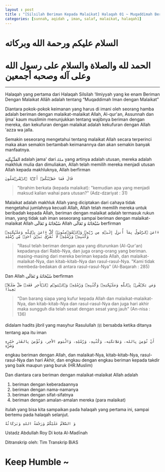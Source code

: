```yaml
---
layout : post
title : "[Silsilah Beriman Kepada Malaikat] Halaqah 01 ~ Muqaddimah Beriman Kepada Malaikat"
categories: [sunnah, aqidah , iman, salaf, malaikat, halaqah1]
---
```

# السلام عليكم ورحمة الله وبركاته
# الحمد لله والصلاة والسلام على رسول الله وعلى آله وصحبه أجمعين

---

Halaqah yang pertama dari Halaqah Silsilah ‘Ilmiyyah yang ke enam Beriman Dengan Malaikat Allāh adalah tentang “Muqaddimah Iman dengan Malaikat”

Diantara pokok-pokok keimanan yang harus di imani oleh seorang hamba adalah beriman dengan malaikat-malaikat Allah, Al-qur'an, Assunnah dan ijma' kaum muslimin menunjukkan tentang wajibnya beriman dengan mereka, dan kekufuran dengan malaikat adalah kekufuran dengan Allah 'azza wa jalla.

Semakin seseorang mengetahui tentang malaikat Allah secara terperinci maka akan semakin bertambah keimanannya dan akan semakin banyak manfaatnya.

 المَلَـٰٓٮِٕكَتِه adalah jama' dari `ملك` yang artinya adalah utusan, mereka adalah makhluk mulia dan dimuliakan, Allah telah memilih mereka menjadi utusan Allah kepada makhluknya, Allah berfirman 

`قَالَ فَمَا خَطۡبُكُمۡ أَيُّہَا ٱلۡمُرۡسَلُونَ`

> "Ibrahim berkata (kepada malaikat): "kemudian apa yang menjadi maksud kalian wahai para utusan?" (Adz-dzariyat : 31)

Malaikat adalah makhluk Allah yang diciptakan dari cahaya tidak mengetahui jumlahnya kecuali Allah, Allah telah memilih mereka untuk beribadah kepada Allah, beriman dengan malaikat adalah termasuk rukun iman, yang tidak sah iman seseorang sampai beriman dengan malaikat-malaikat Allah سُبْحَانَهُ وَ تَعَالَى Allah سُبْحَانَهُ وَ تَعَالَى berfirman 

`ءَامَنَ ٱلرَّسُولُ بِمَآ أُنزِلَ إِلَيۡهِ مِن رَّبِّهِۦ وَٱلۡمُؤۡمِنُونَ‌ۚ كُلٌّ ءَامَنَ بِٱللَّهِ وَمَلَـٰٓٮِٕكَتِهِۦ وَكُتُبِهِۦ وَرُسُلِهِۦ لَا نُفَرِّقُ بَيۡنَ أَحَدٍ۬ مِّن رُّسُلِهِ`

> "Rasul telah beriman dengan apa yang diturunkan (Al-Qur'an) kepadanya dari Rabb-Nya, dan juga orang-orang yang beriman. masing-masing dari mereka beriman kepada Allah, dan malaikat-malaikat-Nya, dan kitab-kitab-Nya dan rasul-rasul-Nya. "Kami tidak membeda-bedakan di antara rasul-rasul-Nya" (Al-Baqarah : 285)

Dan Allah سُبْحَانَهُ وَ تَعَالَى berfirman

`وَمَن يَكۡفُرۡ بِٱللَّهِ وَمَلَـٰٓٮِٕكَتِهِۦ وَكُتُبِهِۦ وَرُسُلِهِۦ وَٱلۡيَوۡمِ ٱلۡأَخِرِ فَقَدۡ ضَلَّ ضَلَـٰلاَۢ بَعِيدًا`

> "Dan barang siapa yang kufur kepada Allah dan malaikat-malaikat-Nya, dan kitab-kitab-Nya dan rasul-rasul-Nya dan juga hari akhir maka sungguh dia telah sesat dengan sesat yang jauh" (An-nisa : 136) 

didalam hadits jibril yang masyhur Rasulullah ﷺ bersabda ketika ditanya tentang apa itu iman

`أَنْ تُؤمِنَ بِالله، وَمَلاِئكَتِه، وَكُتُبِهِ، وَرُسُلِهِ، وَالْيَومِ الآَخِر، وَتُؤْمِنَ بِالقَدَرِ خَيْرِهِ وَشَرِّهِ`


engkau beriman dengan Allah, dan malaikat-Nya, kitab-kitab-Nya, rasul-rasul-Nya dan hari Akhir, dan engkau dengan engkau beriman kepada takdir yang baik maupun yang buruk (HR.Muslim)

Dan diantara cara beriman dengan malaikat-malaikat Allah adalah 

1. beriman dengan keberadaannya
2. beriman dengan nama-namanya
3. beriman dengan sifat-sifatnya
4. beriman dengan amalan-amalan mereka (para malaikat)

itulah yang bisa kita sampaikan pada halaqah yang pertama ini, sampai bertemu pada halaqah selanjut.

`وَ السَّلاَمُ عَلَيْكُمْ وَرَحْمَةُ اللهِ وَبَرَكَاتُهُ`

Ustadz Abdullah Roy
Di kota Al-Madīnah

Ditranskrip oleh: Tim Transkrip BiAS

# Keep Humble ~
